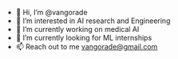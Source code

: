 - 👋 Hi, I’m @vangorade
- 👀 I’m interested in AI research and Engineering
- 🌱 I’m currently working on medical AI
- 💞️ I’m currently looking for ML internships
- 📫 Reach out to me vangorade@gmail.com
 
<!---
vangorade/vangorade is a ✨ special ✨ repository because its `README.md` (this file) appears on your GitHub profile.
You can click the Preview link to take a look at your changes.
--->
